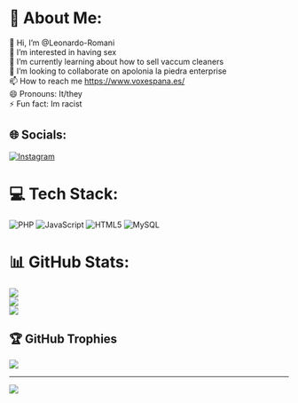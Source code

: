 # 💫 About Me:
👋 Hi, I’m @Leonardo-Romani<br>👀 I’m interested in having sex<br>🌱 I’m currently learning about how to sell vaccum cleaners<br>💞️ I’m looking to collaborate on apolonia la piedra enterprise<br>📫 How to reach me https://www.voxespana.es/<br>😄 Pronouns: It/they<br>⚡ Fun fact: Im racist


## 🌐 Socials:
[![Instagram](https://img.shields.io/badge/Instagram-%23E4405F.svg?logo=Instagram&logoColor=white)](https://instagram.com/d.d1az) 

# 💻 Tech Stack:
![PHP](https://img.shields.io/badge/php-%23777BB4.svg?style=for-the-badge&logo=php&logoColor=white) ![JavaScript](https://img.shields.io/badge/javascript-%23323330.svg?style=for-the-badge&logo=javascript&logoColor=%23F7DF1E) ![HTML5](https://img.shields.io/badge/html5-%23E34F26.svg?style=for-the-badge&logo=html5&logoColor=white) ![MySQL](https://img.shields.io/badge/mysql-4479A1.svg?style=for-the-badge&logo=mysql&logoColor=white)
# 📊 GitHub Stats:
![](https://github-readme-stats.vercel.app/api?username=ChristianoGonaldo&theme=onedark&hide_border=false&include_all_commits=false&count_private=false)<br/>
![](https://github-readme-streak-stats.herokuapp.com/?user=ChristianoGonaldo&theme=onedark&hide_border=false)<br/>
![](https://github-readme-stats.vercel.app/api/top-langs/?username=ChristianoGonaldo&theme=onedark&hide_border=false&include_all_commits=false&count_private=false&layout=compact)

## 🏆 GitHub Trophies
![](https://github-profile-trophy.vercel.app/?username=ChristianoGonaldo&theme=outrun&no-frame=false&no-bg=true&margin-w=4)

---
[![](https://visitcount.itsvg.in/api?id=ChristianoGonaldo&icon=9&color=0)](https://visitcount.itsvg.in)

<!-- Proudly created with GPRM ( https://gprm.itsvg.in ) -->